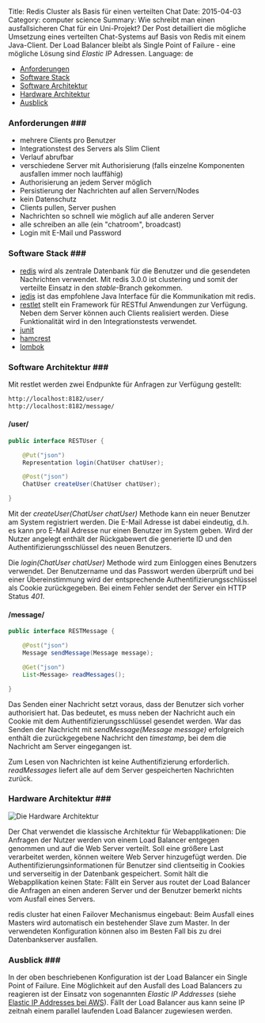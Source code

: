 Title: Redis Cluster als Basis für einen verteilten Chat
Date: 2015-04-03
Category: computer science
Summary: Wie schreibt man einen ausfallsicheren Chat für ein Uni-Projekt? Der Post detailliert die mögliche Umsetzung eines verteilten Chat-Systems auf Basis von Redis mit einem Java-Client. Der Load Balancer bleibt als Single Point of Failure - eine mögliche Lösung sind _Elastic IP_ Adressen.
Language: de

- [Anforderungen](#anforderungen)
- [Software Stack](#stack)
- [Software Architektur](#softwarearchitektur)
- [Hardware Architektur](#hardwarearchitektur)
- [Ausblick](#ausblick)

### Anforderungen <a id="anforderungen"></a>###

- mehrere Clients pro Benutzer
- Integrationstest des Servers als Slim Client
- Verlauf abrufbar
- verschiedene Server mit Authorisierung (falls einzelne Komponenten ausfallen immer noch lauffähig)
- Authorisierung an jedem Server möglich
- Persistierung der Nachrichten auf allen Servern/Nodes
- kein Datenschutz
- Clients pullen, Server pushen
- Nachrichten so schnell wie möglich auf alle anderen Server
- alle schreiben an alle (ein "chatroom", broadcast)
- Login mit E-Mail und Password

### Software Stack <a id="stack"></a>###

- [redis](http://redis.io/) wird als zentrale Datenbank für die Benutzer und die gesendeten Nachrichten verwendet. Mit redis 3.0.0 ist clustering und somit der verteilte Einsatz in den _stable_-Branch gekommen.
- [jedis](https://github.com/xetorthio/jedis) ist das empfohlene Java Interface für die Kommunikation mit redis.
- [restlet](http://restlet.com/) stellt ein Framework für RESTful Anwendungen zur Verfügung. Neben dem Server können auch Clients realisiert werden. Diese Funktionalität wird in den Integrationstests verwendet.
- [junit](http://junit.org) 
- [hamcrest](http://hamcrest.org/JavaHamcrest/)
- [lombok](http://projectlombok.org/)

### Software Architektur <a id="softwarearchitektur"></a>###

Mit restlet werden zwei Endpunkte für Anfragen zur Verfügung gestellt:

~~~bash
http://localhost:8182/user/
http://localhost:8182/message/
~~~

#### /user/ ####

~~~java
public interface RESTUser {

	@Put("json")
	Representation login(ChatUser chatUser);

	@Post("json")
	ChatUser createUser(ChatUser chatUser);

}
~~~

Mit der _createUser(ChatUser chatUser)_ Methode kann ein neuer Benutzer am System registriert werden. Die E-Mail Adresse ist dabei eindeutig, d.h. es kann pro E-Mail Adresse nur einen Benutzer im System geben. Wird der Nutzer angelegt enthält der Rückgabewert die generierte ID und den Authentifizierungsschlüssel des neuen Benutzers.

Die _login(ChatUser chatUser)_ Methode wird zum Einloggen eines Benutzers verwendet. Der Benutzername und das Passwort werden überprüft und bei einer Übereinstimmung wird der entsprechende Authentifizierungsschlüssel als Cookie zurückgegeben. Bei einem Fehler sendet der Server ein HTTP Status _401_.

#### /message/ ####

~~~java
public interface RESTMessage {

	@Post("json")
	Message sendMessage(Message message);

	@Get("json")
	List<Message> readMessages();

}
~~~

Das Senden einer Nachricht setzt voraus, dass der Benutzer sich vorher authorisiert hat. Das bedeutet, es muss neben der Nachricht auch ein Cookie mit dem Authentifizierungsschlüssel gesendet werden. War das Senden der Nachricht mit _sendMessage(Message message)_ erfolgreich enthält die zurückgegebene Nachricht den _timestamp_, bei dem die Nachricht am Server eingegangen ist.

Zum Lesen von Nachrichten ist keine Authentifizierung erforderlich. _readMessages_ liefert alle auf dem Server gespeicherten Nachrichten zurück.

### Hardware Architektur <a id="hardwarearchitektur"></a>###
![Die Hardware Architektur]({static}/images/chat_architecture.png)

Der Chat verwendet die klassische Architektur für Webapplikationen: Die Anfragen der Nutzer werden von einem Load Balancer entgegen genommen und auf die Web Server verteilt. Soll eine größere Last verarbeitet werden, können weitere Web Server hinzugefügt werden. Die Authentifizierungsinformationen für Benutzer sind clientseitig in Cookies und serverseitig in der Datenbank gespeichert. Somit hält die Webapplikation keinen State: Fällt ein Server aus routet der Load Balancer die Anfragen an einen anderen Server und der Benutzer bemerkt nichts vom Ausfall eines Servers.

redis cluster hat einen Failover Mechanismus eingebaut: Beim Ausfall eines Masters wird automatisch ein bestehender Slave zum Master. In der verwendeten Konfiguration können also im Besten Fall bis zu drei Datenbankserver ausfallen.

### Ausblick <a id="ausblick"></a>###

In der oben beschriebenen Konfiguration ist der Load Balancer ein Single Point of Failure. Eine Möglichkeit auf den Ausfall des Load Balancers zu reagieren ist der Einsatz von sogenannten _Elastic IP Addresses_ (siehe [Elastic IP Addresses bei AWS](http://docs.aws.amazon.com/AWSEC2/latest/UserGuide/elastic-ip-addresses-eip.html)). Fällt der Load Balancer aus kann seine IP zeitnah einem parallel laufenden Load Balancer zugewiesen werden.
